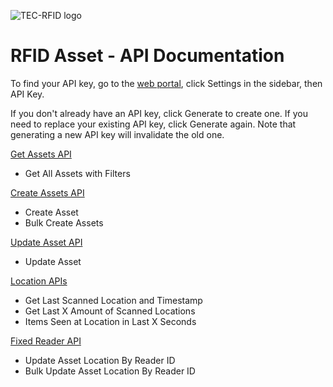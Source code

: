 ![TEC-RFID logo](https://tec-rfid.co.uk/wp-content/uploads/2019/05/tec-rfid.png)

# RFID Asset - API Documentation

To find your API key, go to the [web portal](https://app.tec-rfid.co.uk), click Settings in the sidebar, then API Key. 

If you don't already have an API key, click Generate to create one. If you need to replace your existing API key, click Generate again. Note that generating a new API key will invalidate the old one. 

[Get Assets API](https://github.com/TEC-RFID/rfid-asset-documentation/blob/main/get-assets-api.md)
 - Get All Assets with Filters

[Create Assets API](https://github.com/TEC-RFID/rfid-asset-documentation/blob/main/create-asset-api.md)
 - Create Asset
 - Bulk Create Assets

[Update Asset API](https://github.com/TEC-RFID/rfid-asset-documentation/blob/main/update-assets-api.md)
 - Update Asset

[Location APIs](https://github.com/TEC-RFID/rfid-asset-documentation/blob/main/location-apis.md)
 - Get Last Scanned Location and Timestamp
 - Get Last X Amount of Scanned Locations
 - Items Seen at Location in Last X Seconds

[Fixed Reader API](https://github.com/TEC-RFID/rfid-asset-documentation/blob/main/fixed-reader-api.md)
 - Update Asset Location By Reader ID
 - Bulk Update Asset Location By Reader ID
